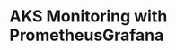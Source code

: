 # AKS Monitoring with PrometheusGrafana                                                                                                                                                              
